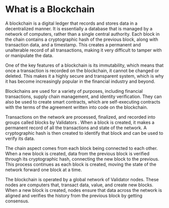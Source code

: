 # What is a Blockchain

A blockchain is a digital ledger that records and stores data in a decentralized manner. It is essentially a database that is managed by a network of computers, rather than a single central authority. Each block in the chain contains a cryptographic hash of the previous block, along with transaction data, and a timestamp. This creates a permanent and unalterable record of all transactions, making it very difficult to tamper with or manipulate the data.

One of the key features of a blockchain is its immutability, which means that once a transaction is recorded on the blockchain, it cannot be changed or deleted. This makes it a highly secure and transparent system, which is why it has become increasingly popular in the financial industry and beyond.

Blockchains are used for a variety of purposes, including financial transactions, supply chain management, and identity verification. They can also be used to create smart contracts, which are self-executing contracts with the terms of the agreement written into code on the blockchain.

Transactions on the network are processed, finalized, and recorded into groups called blocks by Validators . When a block is created, it makes a permanent record of all the transactions and state of the network. A cryptographic hash is then created to identify that block and can be used to verify its data.

The chain aspect comes from each block being connected to each other. When a new block is created, data from the previous block is verified through its cryptographic hash, connecting the new block to the previous. This process continues as each block is created, moving the state of the network forward one block at a time.

The blockchain is operated by a global network of Validator nodes. These nodes are  computers that, transact data, value, and create new blocks. When a new block is created, nodes ensure that data across the network is aligned and verifies the history from the previous block by getting consensus.



